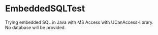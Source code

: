 # EmbeddedSQLTest
Trying embedded SQL in Java with MS Access with UCanAccess-library. No database will be provided.
